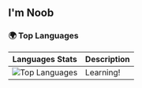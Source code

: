 ## I'm Noob
### 🌍 Top Languages

| Languages Stats | Description |
|-----------------|-------------|
| ![Top Languages](https://github-readme-stats.vercel.app/api/top-langs/?username=CedBentuzal&layout=compact&theme=radical) | Learning! |





